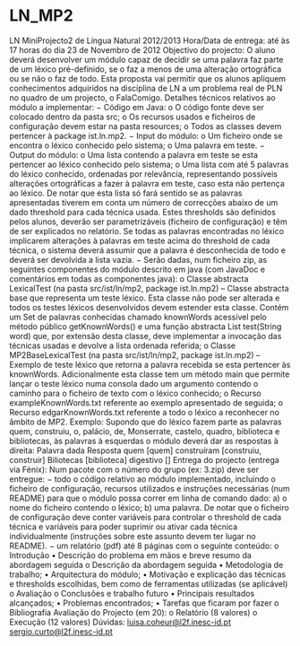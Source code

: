 LN_MP2
======

LN                                         MiniProjecto2 de Língua Natural
                                                     2012/2013
Hora/Data de entrega: até às 17 horas do dia 23 de Novembro de 2012
Objectivo do projecto:
        O aluno deverá desenvolver um módulo capaz de decidir se uma palavra faz parte de um léxico
        pré-definido, se o faz a menos de uma alteração ortográfica ou se não o faz de todo. Esta proposta vai
        permitir que os alunos apliquem conhecimentos adquiridos na disciplina de LN a um problema real de
        PLN no quadro de um projecto, o FalaComigo.
Detalhes técnicos relativos ao módulo a implementar:
    − Código em Java:
            o O código fonte deve ser colocado dentro da pasta src;
            o Os recursos usados e ficheiros de configuração devem estar na pasta resources;
            o Todos as classes devem pertencer à package ist.ln.mp2.
    −   Input do módulo:
            o Um ficheiro onde se encontra o léxico conhecido pelo sistema;
            o Uma palavra em teste.
    −   Output do módulo:
            o Uma lista contendo a palavra em teste se esta pertencer ao léxico conhecido pelo sistema;
            o Uma lista com até 5 palavras do léxico conhecido, ordenadas por relevância, representando
                 possíveis alterações ortográficas a fazer à palavra em teste, caso esta não pertença ao léxico.
                 De notar que esta lista só fará sentido se as palavras apresentadas tiverem em conta um
                 número de correcções abaixo de um dado threshold para cada técnica usada. Estes thresholds
                 são definidos pelos alunos, deverão ser parametrizáveis (ficheiro de configuração) e têm de ser
                 explicados no relatório. Se todas as palavras encontradas no léxico implicarem alterações à
                 palavras em teste acima do threshold de cada técnica, o sistema deverá assumir que a palavra é
                 desconhecida de todo e deverá ser devolvida a lista vazia.
    −   Serão dadas, num ficheiro zip, as seguintes componentes do módulo descrito em java (com JavaDoc e
        comentários em todas as componentes java):
            o Classe abstracta LexicalTest (na pasta src/ist/ln/mp2, package ist.ln.mp2) – Classe abstracta
                 base que representa um teste léxico. Esta classe não pode ser alterada e todos os testes léxicos
                 desenvolvidos devem estender esta classe. Contém um Set de palavras conhecidas chamado
                 knownWords acessível pelo método público getKnownWords() e uma função abstracta
                 List<String> test(String word) que, por extensão desta classe, deve implementar a invocação das
                 técnicas usadas e devolve a lista ordenada referida;
            o Classe MP2BaseLexicalTest (na pasta src/ist/ln/mp2, package ist.ln.mp2) – Exemplo de teste
                 léxico que retorna a palavra recebida se esta pertencer às knownWords. Adicionalmente esta
                 classe tem um método main que permite lançar o teste léxico numa consola dado um argumento
                 contendo o caminho para o ficheiro de texto com o léxico conhecido;
            o Recurso exampleKnownWords.txt referente ao exemplo apresentado de seguida;
            o Recurso edgarKnownWords.txt referente a todo o léxico a reconhecer no âmbito de MP2.
Exemplo:
        Supondo que do léxico fazem parte as palavras quem, construiu, o, palácio, de, Monserrate, castelo,
        quadro, biblioteca e bibliotecas, às palavras à esquerdas o módulo deverá dar as respostas à direita:
                                 Palavra dada                           Resposta
                 quem                                 [quem]
                 construíram                          [construiu, construir]
                 Biliotecas                           [biblioteca]
                 digestivo                            []
Entrega do projecto (entrega via Fénix):
        Num pacote com o número do grupo (ex: 3.zip) deve ser entregue:
    −   todo o código relativo ao módulo implementado, incluindo o ficheiro de configuração, recursos utilizados e
        instruções necessárias (num README) para que o módulo possa correr em linha de comando dado: a) o
        nome do ficheiro contendo o léxico; b) uma palavra. De notar que o ficheiro de configuração deve conter
        variáveis para controlar o threshold de cada técnica e variáveis para poder suprimir ou ativar cada técnica
        individualmente (instruções sobre este assunto devem ter lugar no README).
    −   um relatório (pdf) até 8 páginas com o seguinte conteúdo:
             o Introdução
                      •    Descrição do problema em mãos e breve resumo da abordagem seguida
             o Descrição da abordagem seguida
                      •    Metodologia de trabalho;
                      •    Arquitectura do módulo;
                      •    Motivação e explicação das técnicas e thresholds escolhidas, bem como de
                           ferramentas utilizadas (se aplicável)
             o Avaliação
             o Conclusões e trabalho futuro
                      •    Principais resultados alcançados;
                      •    Problemas encontrados;
                      •    Tarefas que ficaram por fazer
             o Bibliografia
Avaliação do Projecto (em 20):
             o Relatório (8 valores)
             o Execução (12 valores)
Dúvidas:
        luisa.coheur@l2f.inesc-id.pt
        sergio.curto@l2f.inesc-id.pt

